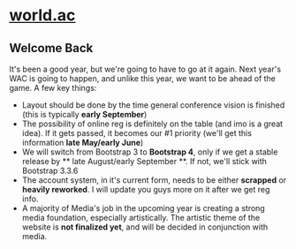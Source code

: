 # [world.ac](http://world.ac)
## Welcome Back

It's been a good year, but we're going to have to go at it again. Next year's WAC is going to happen, and unlike this year, we want to be ahead of the game. A few key things:
* Layout should be done by the time general conference vision is finished (this is typically **early September**)
* The possibility of online reg is definitely on the table (and imo is a great idea). If it gets passed, it becomes our #1 priority (we'll get this information **late May/early June**)
* We will switch from Bootstrap 3 to **Bootstrap 4**, only if we get a stable release by ** late August/early September **. If not, we'll stick with Bootstrap 3.3.6
* The account system, in it's current form, needs to be either **scrapped** or **heavily reworked**. I will update you guys more on it after we get reg info.
* A majority of Media's job in the upcoming year is creating a strong media foundation, especially artistically. The artistic theme of the website is **not finalized yet**, and will be decided in conjunction with media.
